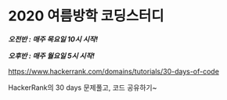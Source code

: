 # 2020 여름방학 코딩스터디

***오전반 : 매주 목요일 10시 시작!***

***오후반 : 매주 월요일 5시 시작!***

https://www.hackerrank.com/domains/tutorials/30-days-of-code

HackerRank의 30 days 문제풀고, 코드 공유하기~

